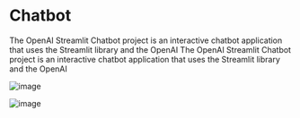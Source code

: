 # Chatbot

The OpenAI Streamlit Chatbot project is an interactive chatbot application that uses the Streamlit library and the OpenAI The OpenAI Streamlit Chatbot project is an interactive chatbot application that uses the Streamlit library and the OpenAI


![image](https://github.com/Dipanshu-Jagat/Chatbot/assets/86709644/f1820334-460a-47a8-ae25-1c8743ef7972)

![image](https://github.com/Dipanshu-Jagat/Chatbot/assets/86709644/05059197-3766-4d78-974a-5cd645fc227d)

